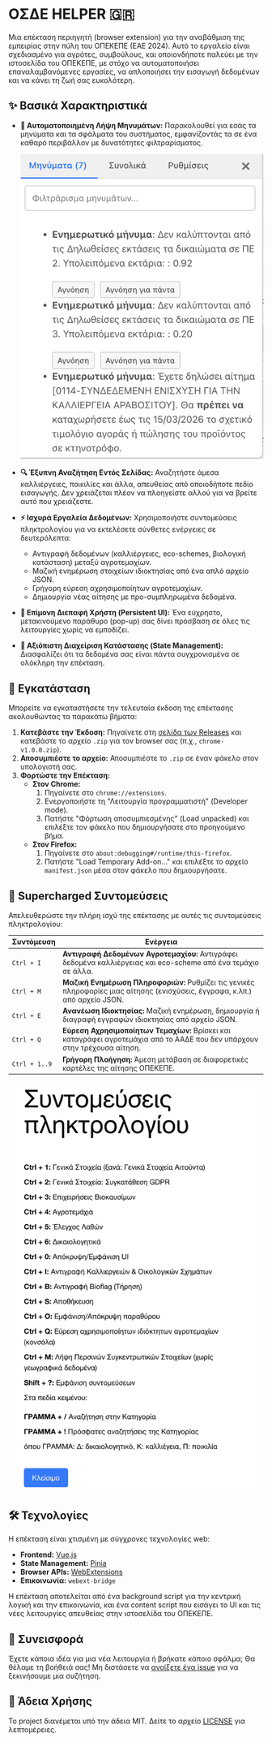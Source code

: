 # ΟΣΔΕ HELPER 🇬🇷

Μια επέκταση περιηγητή (browser extension) για την αναβάθμιση της εμπειρίας στην πύλη του ΟΠΕΚΕΠΕ (ΕΑΕ 2024). Αυτό το εργαλείο είναι σχεδιασμένο για αγρότες, συμβούλους, και οποιονδήποτε παλεύει με την ιστοσελίδα του ΟΠΕΚΕΠΕ, με στόχο να αυτοματοποιήσει επαναλαμβανόμενες εργασίες, να απλοποιήσει την εισαγωγή δεδομένων και να κάνει τη ζωή σας ευκολότερη.

## ✨ Βασικά Χαρακτηριστικά

*   **🤖 Αυτοματοποιημένη Λήψη Μηνυμάτων:** Παρακολουθεί για εσάς τα μηνύματα και τα σφάλματα του συστήματος, εμφανίζοντάς τα σε ένα καθαρό περιβάλλον με δυνατότητες φιλτραρίσματος.

    ![Αυτόματη λήψη μηνυμάτων](screenshots/popup-window-minimata-lathwn.png)

*   **🔍 Έξυπνη Αναζήτηση Εντός Σελίδας:** Αναζητήστε άμεσα καλλιέργειες, ποικιλίες και άλλα, απευθείας από οποιοδήποτε πεδίο εισαγωγής. Δεν χρειάζεται πλέον να πλοηγείστε αλλού για να βρείτε αυτό που χρειάζεστε.


*   **⚡️ Ισχυρά Εργαλεία Δεδομένων:** Χρησιμοποιήστε συντομεύσεις πληκτρολογίου για να εκτελέσετε σύνθετες ενέργειες σε δευτερόλεπτα:
    *   Αντιγραφή δεδομένων (καλλιέργειες, eco-schemes, βιολογική κατάσταση) μεταξύ αγροτεμαχίων.
    *   Μαζική ενημέρωση στοιχείων ιδιοκτησίας από ένα απλό αρχείο JSON.
    *   Γρήγορη εύρεση αχρησιμοποίητων αγροτεμαχίων.
    *   Δημιουργία νέας αίτησης με προ-συμπληρωμένα δεδομένα.

*   **📌 Επίμονη Διεπαφή Χρήστη (Persistent UI):** Ένα εύχρηστο, μετακινούμενο παράθυρο (pop-up) σας δίνει πρόσβαση σε όλες τις λειτουργίες χωρίς να εμποδίζει.


*   **🔄 Αξιόπιστη Διαχείριση Κατάστασης (State Management):** Διασφαλίζει ότι τα δεδομένα σας είναι πάντα συγχρονισμένα σε ολόκληρη την επέκταση.

## 🔧 Εγκατάσταση

Μπορείτε να εγκαταστήσετε την τελευταία έκδοση της επέκτασης ακολουθώντας τα παρακάτω βήματα:

1.  **Κατεβάστε την Έκδοση:** Πηγαίνετε στη [σελίδα των Releases](https://github.com/angelospk/enosi-ext/releases) και κατεβάστε το αρχείο `.zip` για τον browser σας (π.χ., `chrome-v1.0.0.zip`).
2.  **Αποσυμπιέστε το αρχείο:** Αποσυμπιέστε το `.zip` σε έναν φάκελο στον υπολογιστή σας.
3.  **Φορτώστε την Επέκταση:**
    *   **Στον Chrome:**
        1.  Πηγαίνετε στο `chrome://extensions`.
        2.  Ενεργοποιήστε τη "Λειτουργία προγραμματιστή" (Developer mode).
        3.  Πατήστε "Φόρτωση αποσυμπιεσμένης" (Load unpacked) και επιλέξτε τον φάκελο που δημιουργήσατε στο προηγούμενο βήμα.
    *   **Στον Firefox:**
        1.  Πηγαίνετε στο `about:debugging#/runtime/this-firefox`.
        2.  Πατήστε "Load Temporary Add-on..." και επιλέξτε το αρχείο `manifest.json` μέσα στον φάκελο που δημιουργήσατε.

## 🚀 Supercharged Συντομεύσεις

Απελευθερώστε την πλήρη ισχύ της επέκτασης με αυτές τις συντομεύσεις πληκτρολογίου:

| Συντόμευση   | Ενέργεια                                                                                                |
| ------------- | ------------------------------------------------------------------------------------------------------- |
| `Ctrl + I`    | **Αντιγραφή Δεδομένων Αγροτεμαχίου:** Αντιγράφει δεδομένα καλλιέργειας και eco-scheme από ένα τεμάχιο σε άλλα. |
| `Ctrl + M`    | **Μαζική Ενημέρωση Πληροφοριών:** Ρυθμίζει τις γενικές πληροφορίες μιας αίτησης (ενισχύσεις, έγγραφα, κ.λπ.) από αρχείο JSON. |
| `Ctrl + E`    | **Ανανέωση Ιδιοκτησίας:** Μαζική ενημέρωση, δημιουργία ή διαγραφή εγγραφών ιδιοκτησίας από αρχείο JSON.       |
| `Ctrl + Q`    | **Εύρεση Αχρησιμοποίητων Τεμαχίων:** Βρίσκει και καταγράφει αγροτεμάχια από το ΑΑΔΕ που δεν υπάρχουν στην τρέχουσα αίτηση. |
| `Ctrl + 1..9` | **Γρήγορη Πλοήγηση:** Άμεση μετάβαση σε διαφορετικές καρτέλες της αίτησης ΟΠΕΚΕΠΕ.                      |

![Συντεομεύσεις](screenshots/keyboard-shortcuts.png)

## 🛠️ Τεχνολογίες

Η επέκταση είναι χτισμένη με σύγχρονες τεχνολογίες web:

*   **Frontend:** [Vue.js](https://vuejs.org/)
*   **State Management:** [Pinia](https://pinia.vuejs.org/)
*   **Browser APIs:** [WebExtensions](https://developer.mozilla.org/en-US/docs/Mozilla/Add-on_SDK/API/webextension)
*   **Επικοινωνία:** `webext-bridge`

Η επέκταση αποτελείται από ένα background script για την κεντρική λογική και την επικοινωνία, και ένα content script που εισάγει το UI και τις νέες λειτουργίες απευθείας στην ιστοσελίδα του ΟΠΕΚΕΠΕ.

## 🤝 Συνεισφορά

Έχετε κάποια ιδέα για μια νέα λειτουργία ή βρήκατε κάποιο σφάλμα; Θα θέλαμε τη βοήθειά σας! Μη διστάσετε να [ανοίξετε ένα issue](https://github.com/angelospk/enosi-ext/issues) για να ξεκινήσουμε μια συζήτηση.

## 📄 Άδεια Χρήσης

Το project διανέμεται υπό την άδεια MIT. Δείτε το αρχείο [LICENSE](LICENSE) για λεπτομέρειες.
